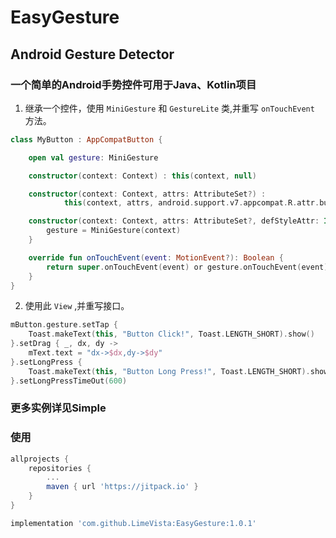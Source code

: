 # EasyGesture
## Android Gesture Detector
### 一个简单的Android手势控件可用于Java、Kotlin项目  
1. 继承一个控件，使用 <code>MiniGesture</code> 和 <code>GestureLite</code> 类,并重写 <code>onTouchEvent</code> 方法。
```kotlin
class MyButton : AppCompatButton {

    open val gesture: MiniGesture

    constructor(context: Context) : this(context, null)

    constructor(context: Context, attrs: AttributeSet?) :
            this(context, attrs, android.support.v7.appcompat.R.attr.buttonStyle)

    constructor(context: Context, attrs: AttributeSet?, defStyleAttr: Int) : super(context, attrs, defStyleAttr) {
        gesture = MiniGesture(context)
    }

    override fun onTouchEvent(event: MotionEvent?): Boolean {
        return super.onTouchEvent(event) or gesture.onTouchEvent(event)
    }
}
```
2. 使用此 `View` ,并重写接口。  
```kotlin
mButton.gesture.setTap {
    Toast.makeText(this, "Button Click!", Toast.LENGTH_SHORT).show()
}.setDrag { _, dx, dy ->
    mText.text = "dx->$dx,dy->$dy"
}.setLongPress {
    Toast.makeText(this, "Button Long Press!", Toast.LENGTH_SHORT).show()
}.setLongPressTimeOut(600)
```
### 更多实例详见Simple

### 使用
```groovy
allprojects {
	repositories {
		...
		maven { url 'https://jitpack.io' }
	}
}

implementation 'com.github.LimeVista:EasyGesture:1.0.1'
```
